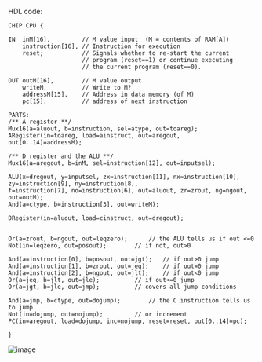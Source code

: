 HDL code:

    CHIP CPU {

    IN  inM[16],         // M value input  (M = contents of RAM[A])
        instruction[16], // Instruction for execution
        reset;           // Signals whether to re-start the current
                         // program (reset==1) or continue executing
                         // the current program (reset==0).

    OUT outM[16],        // M value output
        writeM,          // Write to M? 
        addressM[15],    // Address in data memory (of M)
        pc[15];          // address of next instruction

    PARTS:
    /** A register **/
    Mux16(a=aluout, b=instruction, sel=atype, out=toareg);
    ARegister(in=toareg, load=ainstruct, out=aregout, out[0..14]=addressM);

    /** D register and the ALU **/
    Mux16(a=aregout, b=inM, sel=instruction[12], out=inputsel);

    ALU(x=dregout, y=inputsel, zx=instruction[11], nx=instruction[10], zy=instruction[9], ny=instruction[8], 
    f=instruction[7], no=instruction[6], out=aluout, zr=zrout, ng=ngout, out=outM);
    And(a=ctype, b=instruction[3], out=writeM);

    DRegister(in=aluout, load=cinstruct, out=dregout);

   
    Or(a=zrout, b=ngout, out=leqzero);		// the ALU tells us if out <=0
    Not(in=leqzero, out=posout);		// if not, out>0

    And(a=instruction[0], b=posout, out=jgt);	// if out>0 jump
    And(a=instruction[1], b=zrout, out=jeq);	// if out=0 jump
    And(a=instruction[2], b=ngout, out=jlt); 	// if out<0 jump
    Or(a=jeq, b=jlt, out=jle);			// if out<=0 jump
    Or(a=jgt, b=jle, out=jmp);			// covers all jump conditions

    And(a=jmp, b=ctype, out=dojump);		// the C instruction tells us to jump
    Not(in=dojump, out=nojump);			// or increment
    PC(in=aregout, load=dojump, inc=nojump, reset=reset, out[0..14]=pc);

    }



![image](https://github.com/user-attachments/assets/ffec6280-6341-403c-8831-09a2542f2c67)
